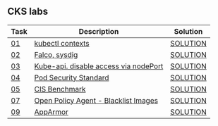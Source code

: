 ## CKS labs  
| Task     | Description                                             | Solution                     |
|----------|---------------------------------------------------------|------------------------------|
| [01](01) | [kubectl contexts](01%2FREADME.MD)                      | [SOLUTION](01%2FSOLUTION.MD) |
| [02](02) | [Falco, sysdig](02%2FREADME.MD)                         | [SOLUTION](02%2FSOLUTION.MD) |
| [03](03) | [Kube-api. disable access via nodePort](03%2FREADME.MD) | [SOLUTION](03%2FSOLUTION.MD) |
| [04](04) | [Pod Security Standard](04%2FREADME.MD)                 | [SOLUTION](04%2FSOLUTION.MD) |
| [05](05) | [CIS Benchmark](05%2FREADME.MD)                         | [SOLUTION](05%2FSOLUTION.MD) |
| [07](07) | [Open Policy Agent - Blacklist Images](07%2FREADME.MD)  | [SOLUTION](07%2FSOLUTION.MD) |
| [09](09) | [AppArmor](09%2FREADME.MD)  | [SOLUTION](09%2FSOLUTION.MD) |